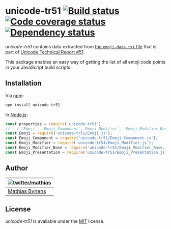 # unicode-tr51 [![Build status](https://travis-ci.org/mathiasbynens/unicode-tr51.svg?branch=master)](https://travis-ci.org/mathiasbynens/unicode-tr51) [![Code coverage status](http://img.shields.io/coveralls/mathiasbynens/unicode-tr51/master.svg)](https://coveralls.io/r/mathiasbynens/unicode-tr51) [![Dependency status](https://gemnasium.com/mathiasbynens/unicode-tr51.svg)](https://gemnasium.com/mathiasbynens/unicode-tr51)

_unicode-tr51_ contains data extracted from [the `emoji-data.txt` file](http://unicode.org/Public/emoji/latest/emoji-data.txt) that is part of [Unicode Technical Report #51](http://unicode.org/reports/tr51/).

This package enables an easy way of getting the list of all emoji code points in your JavaScript build scripts.

## Installation

Via [npm](https://www.npmjs.com/):

```bash
npm install unicode-tr51
```

In [Node.js](https://nodejs.org/):

```js
const properties = require('unicode-tr51');
// → [ 'Emoji', 'Emoji_Component', Emoji_Modifier', 'Emoji_Modifier_Base', 'Emoji_Presentation' ]
const Emoji = require('unicode-tr51/Emoji.js');
const Emoji_Component = require('unicode-tr51/Emoji_Component.js');
const Emoji_Modifier = require('unicode-tr51/Emoji_Modifier.js');
const Emoji_Modifier_Base = require('unicode-tr51/Emoji_Modifier_Base.js');
const Emoji_Presentation = require('unicode-tr51/Emoji_Presentation.js');
```

## Author

| [![twitter/mathias](https://gravatar.com/avatar/24e08a9ea84deb17ae121074d0f17125?s=70)](https://twitter.com/mathias "Follow @mathias on Twitter") |
|---|
| [Mathias Bynens](https://mathiasbynens.be/) |

## License

_unicode-tr51_ is available under the [MIT](https://mths.be/mit) license.
